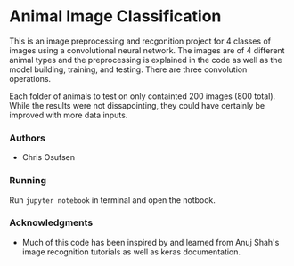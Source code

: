 

# Animal Image Classification

This is an image preprocessing and recgonition project for 4 classes of images using a convolutional neural network. The images are of 4 different animal types and the preprocessing is explained in the code as well as the model building, training, and testing. There are three convolution operations.

Each folder of animals to test on only containted 200 images (800 total). While the results were not dissapointing, they could have certainly be improved with more data inputs.

### Authors

* Chris Osufsen 

### Running

Run <code>jupyter notebook</code> in terminal and open the notbook.

### Acknowledgments

* Much of this code has been inspired by and learned from Anuj Shah's image recognition tutorials as well as keras documentation.
